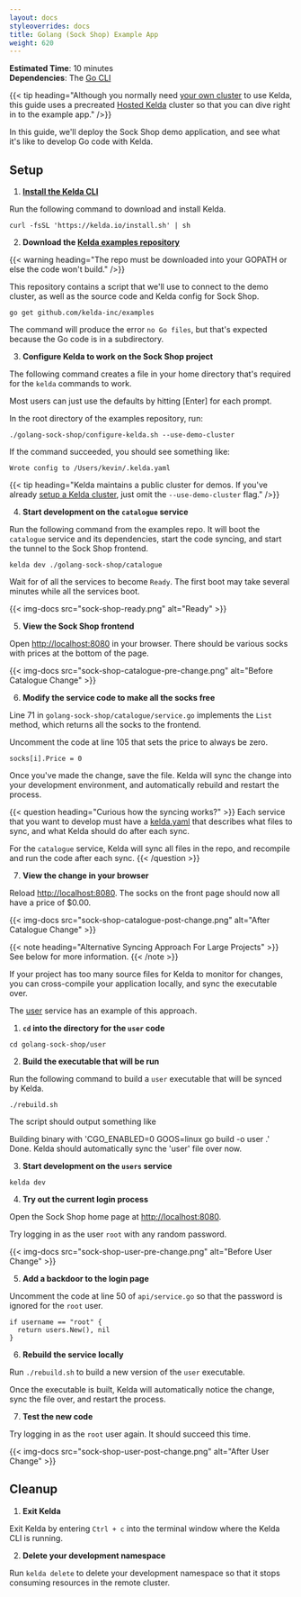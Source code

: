 ```yaml
---
layout: docs
styleoverrides: docs
title: Golang (Sock Shop) Example App
weight: 620
---
```


**Estimated Time**: 10 minutes<br/>
**Dependencies**: The [Go CLI](https://golang.org/doc/install)

{{< tip heading="Although you normally need [your own cluster](/kelda-v1/docs/deployment) to use Kelda, this guide uses a precreated [Hosted Kelda](/request-hosted-kelda-access) cluster so that you can dive right in to the example app." />}}

In this guide, we'll deploy the Sock Shop demo application, and see what it's like to develop Go code with Kelda.

## Setup

1. **[Install the Kelda CLI](/kelda-v1/docs/installing-cli)**

  Run the following command to download and install Kelda.

  ```
  curl -fsSL 'https://kelda.io/install.sh' | sh
  ```

2. **Download the [Kelda examples repository](https://github.com/kelda-inc/examples)**

  {{< warning heading="The repo must be downloaded into your GOPATH or else the code won't build." />}}

  This repository contains a script that we'll use to connect to the demo cluster, as well as the source code and Kelda config for Sock Shop.

  ```
  go get github.com/kelda-inc/examples
  ```

  The command will produce the error `no Go files`, but that's expected because the Go code is in a subdirectory.

3. **Configure Kelda to work on the Sock Shop project**

  The following command creates a file in your home directory that's required for the `kelda` commands to work.

  Most users can just use the defaults by hitting [Enter] for each prompt.

  In the root directory of the examples repository, run:

  ```
  ./golang-sock-shop/configure-kelda.sh --use-demo-cluster
  ```

  If the command succeeded, you should see something like:

  ```
  Wrote config to /Users/kevin/.kelda.yaml
  ```

  {{< tip heading="Kelda maintains a public cluster for demos. If you've already [setup a Kelda cluster](/kelda-v1/docs/deployment), just omit the `--use-demo-cluster` flag." />}}

4. **Start development on the `catalogue` service**

  Run the following command from the examples repo. It will boot the `catalogue` service and its dependencies, start the code syncing, and start the tunnel to the Sock Shop frontend.

  ```
  kelda dev ./golang-sock-shop/catalogue
  ```

  Wait for of all the services to become `Ready`. The first boot may take several minutes while all the services boot.

  {{< img-docs src="sock-shop-ready.png" alt="Ready" >}}

5. **View the Sock Shop frontend**

  Open [http://localhost:8080](http://localhost:8080) in your browser. There should be various socks with prices at the bottom of the page.

  {{< img-docs src="sock-shop-catalogue-pre-change.png" alt="Before Catalogue Change" >}}

6. **Modify the service code to make all the socks free**

  Line 71 in `golang-sock-shop/catalogue/service.go` implements the `List` method, which returns all the socks to the frontend.

  Uncomment the code at line 105 that sets the price to always be zero.

  ```
  socks[i].Price = 0
  ```

  Once you've made the change, save the file. Kelda will sync the change into your development environment, and automatically rebuild and restart the process.

  {{< question heading="Curious how the syncing works?" >}}
  Each service that you want to develop must have a [kelda.yaml](https://github.com/kelda-inc/examples/tree/master/golang-sock-shop/catalogue/kelda.yaml) that describes what files to sync, and what Kelda should do after each sync.

  For the `catalogue` service, Kelda will sync all files in the repo, and recompile and run the code after each sync.
  {{< /question >}}


7. **View the change in your browser**

  Reload [http://localhost:8080](http://localhost:8080). The socks on the front page should now all have a price of $0.00.

  {{< img-docs src="sock-shop-catalogue-post-change.png" alt="After Catalogue Change" >}}

  {{< note heading="Alternative Syncing Approach For Large Projects" >}}
  See below for more information.
  {{< /note >}}

  If your project has too many source files for Kelda to monitor for changes, you can cross-compile your application locally, and sync the executable over.

  The [user](https://github.com/kelda-inc/examples/tree/master/golang-sock-shop/user/kelda.yaml) service has an example of this approach.

  1. **`cd` into the directory for the `user` code**

  ```
  cd golang-sock-shop/user
  ```

  2. **Build the executable that will be run**

  Run the following command to build a `user` executable that will be synced by Kelda.

  ```
  ./rebuild.sh
  ```

  The script should output something like

  Building binary with 'CGO_ENABLED=0 GOOS=linux go build -o user .'
  Done. Kelda should automatically sync the 'user' file over now.

  3. **Start development on the `users` service**

  ```
  kelda dev
  ```

  4. **Try out the current login process**

  Open the Sock Shop home page at [http://localhost:8080](http://localhost:8080).

  Try logging in as the user `root` with any random password.

  {{< img-docs src="sock-shop-user-pre-change.png" alt="Before User Change" >}}

  5. **Add a backdoor to the login page**

  Uncomment the code at line 50 of `api/service.go` so that the password is ignored for the `root` user.

  ```
  if username == "root" {
    return users.New(), nil
  }
  ```

  6. **Rebuild the service locally**

  Run `./rebuild.sh` to build a new version of the `user` executable.

  Once the executable is built, Kelda will automatically notice the change, sync the file over, and restart the process.

  7. **Test the new code**

  Try logging in as the `root` user again. It should succeed this time.

  {{< img-docs src="sock-shop-user-post-change.png" alt="After User Change" >}}

## Cleanup

1. **Exit Kelda**

  Exit Kelda by entering `Ctrl + c` into the terminal window where the Kelda CLI is running.

2. **Delete your development namespace**

  Run `kelda delete` to delete your development namespace so that it stops consuming resources in the remote cluster.
